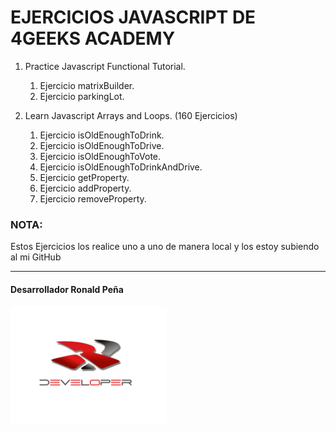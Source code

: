 # EJERCICIOS JAVASCRIPT DE 4GEEKS ACADEMY

1. Practice Javascript Functional Tutorial. 
    1. Ejercicio matrixBuilder.
    2. Ejercicio parkingLot.
   
2. Learn Javascript Arrays and Loops. (160 Ejercicios)
    1. Ejercicio isOldEnoughToDrink.
    2. Ejercicio isOldEnoughToDrive.
    3. Ejercicio isOldEnoughToVote.
    4. Ejercicio isOldEnoughToDrinkAndDrive.
    5. Ejercicio getProperty.
    6. Ejercicio addProperty.
    7. Ejercicio removeProperty.



### <span style="font-weight:bold;">NOTA:</span>
Estos Ejercicios los realice uno a uno de manera local y los estoy subiendo al mi GitHub
<hr />

#### <span style="font-weight:bold;"> Desarrollador Ronald Peña </span>

  <img src = "./img/Logo.png" width = "250px" />